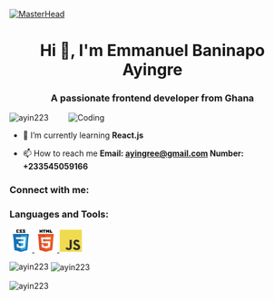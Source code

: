 [![MasterHead](https://repository-images.githubusercontent.com/588181932/e36ec678-7984-4cdd-8e4c-a3932772ff8e)](https://repository-images.githubusercontent.com/588181932/e36ec678-7984-4cdd-8e4c-a3932772ff8e)

<h1 align="center">Hi 👋, I'm Emmanuel Baninapo Ayingre</h1>
<h3 align="center">A passionate frontend developer from Ghana</h3>

<img align="right" alt="Coding" width="400" src="https://camo.githubusercontent.com/8bf6f6d78abc81fcf9c49f10649423e73ea44bc248e83aaae8759d401c829a84/68747470733a2f2f70687973696373677572756b756c2e66696c65732e776f726470726573732e636f6d2f323031392f30322f6368617261637465722d312e676966">

<p align="left"> <img src="https://komarev.com/ghpvc/?username=ayin223&label=Profile%20views&color=0e75b6&style=flat" alt="ayin223" /> </p>

- 🌱 I’m currently learning **React.js**

- 📫 How to reach me **Email: ayingree@gmail.com Number: +233545059166**

<h3 align="left">Connect with me:</h3>
<p align="left">
</p>

<h3 align="left">Languages and Tools:</h3>
<p align="left"> <a href="https://www.w3schools.com/css/" target="_blank" rel="noreferrer"> <img src="https://raw.githubusercontent.com/devicons/devicon/master/icons/css3/css3-original-wordmark.svg" alt="css3" width="40" height="40"/> </a> <a href="https://www.w3.org/html/" target="_blank" rel="noreferrer"> <img src="https://raw.githubusercontent.com/devicons/devicon/master/icons/html5/html5-original-wordmark.svg" alt="html5" width="40" height="40"/> </a> <a href="https://developer.mozilla.org/en-US/docs/Web/JavaScript" target="_blank" rel="noreferrer"> <img src="https://raw.githubusercontent.com/devicons/devicon/master/icons/javascript/javascript-original.svg" alt="javascript" width="40" height="40"/> </a> </p>

<p><img align="left" src="https://github-readme-stats.vercel.app/api/top-langs?username=ayin223&show_icons=true&locale=en&layout=compact" alt="ayin223" /></p>

<p>&nbsp;<img align="center" src="https://github-readme-stats.vercel.app/api?username=ayin223&show_icons=true&locale=en" alt="ayin223" /></p>

<p><img align="center" src="https://github-readme-streak-stats.herokuapp.com/?user=ayin223&" alt="ayin223" /></p>
